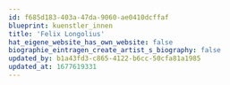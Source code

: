 ```yaml
---
id: f685d183-403a-47da-9060-ae0410dcffaf
blueprint: kuenstler_innen
title: 'Felix Longolius'
hat_eigene_website_has_own_website: false
biographie_eintragen_create_artist_s_biography: false
updated_by: b1a43fd3-c865-4122-b6cc-50cfa81a1985
updated_at: 1677619331
---
```

